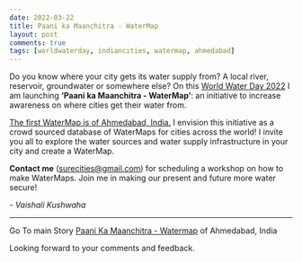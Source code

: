 ```yaml
---
date: 2022-03-22
title: Paani ka Maanchitra - WaterMap
layout: post
comments: true
tags: [worldwaterday, indiancities, watermap, ahmedabad]
---
```


Do you know where your city gets its water supply from? A local river, reservoir, groundwater or somewhere else?  On this [World Water Day 2022](https://www.worldwaterday.org/) I am launching **‘Paani ka Maanchitra - WaterMap’**: an initiative to increase awareness on where cities get their water from.

[The first WaterMap is of Ahmedabad, India.](https://storymaps.arcgis.com/stories/c1e5a2f367c84441a4b932c88f3aaff0?header) I envision this initiative as a crowd sourced database of WaterMaps for cities across the world! I invite you all to explore the water sources and water supply infrastructure in your city and create a WaterMap.

**Contact me** (surecities@gmail.com) for scheduling a workshop on how to make WaterMaps.
Join me in making our present and future more water secure!


*- Vaishali Kushwaha*

---

Go To main Story [Paani Ka Maanchitra - Watermap](https://storymaps.arcgis.com/stories/c1e5a2f367c84441a4b932c88f3aaff0?header) of Ahmedabad, India

Looking forward to your comments and feedback.
